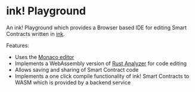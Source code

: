 # ink! Playground

An ink! Playground which provides a Browser based IDE for editing Smart Contracts written in [ink](https://github.com/paritytech/ink).

Features:

- Uses the [Monaco editor](https://microsoft.github.io/monaco-editor/)
- Implements a WebAssembly version of [Rust Analyzer](https://rust-analyzer.github.io/) for code editing
- Allows saving and sharing of Smart Contract code
- Implements a one click compile functionality of ink! Smart Contracts to WASM which is provided by a backend service
